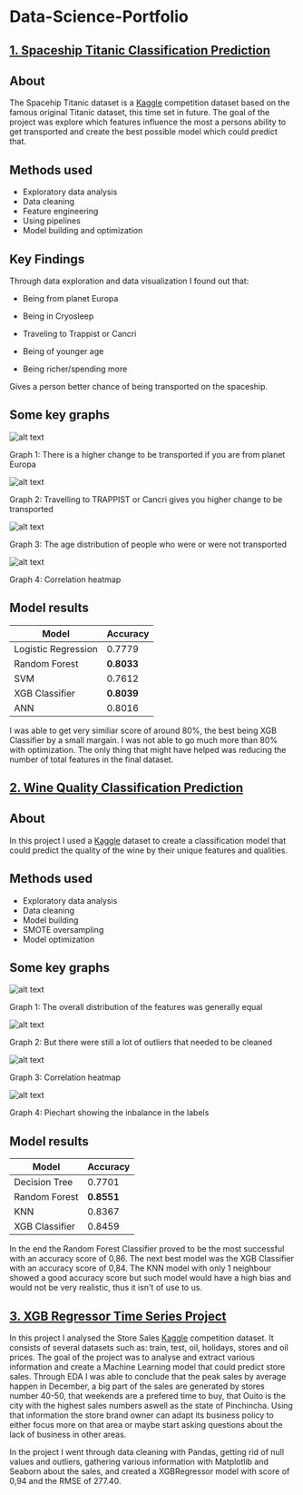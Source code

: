 # Data-Science-Portfolio

## [1. Spaceship Titanic Classification Prediction](https://github.com/teolj96/Data-Science-Portfolio/blob/main/Spaceship%20Titanic%20(GridSearch%2C%20Pipeline%2C%20LogReg%2C%20XGB%2C%20SVM%2C%20NN%2C%20RandomForest%2C).ipynb)

## About
The Spacehip Titanic dataset is a [Kaggle](https://www.kaggle.com/c/spaceship-titanic/data) competition dataset based on the famous original Titanic dataset, this time set in future. The goal of the project was explore which features influence the most a persons ability to get transported and create the best possible model which could predict that. 

## Methods used
* Exploratory data analysis
* Data cleaning
* Feature engineering
* Using pipelines
* Model building and optimization

## Key Findings
Through data exploration and data visualization I found out that:

  * Being from planet Europa

  * Being in Cryosleep

  * Traveling to Trappist or Cancri

  * Being of younger age

  * Being richer/spending more

Gives a person better chance of being transported on the spaceship.

## Some key graphs
![alt text](https://github.com/teolj96/Data-Science-Portfolio/blob/main/pictures/01.jpg "Graphs 1")

Graph 1: There is a higher change to be transported if you are from planet Europa

![alt text](https://github.com/teolj96/Data-Science-Portfolio/blob/main/pictures/02.jpg "Graphs 2")

Graph 2: Travelling to TRAPPIST or Cancri gives you higher change to be transported

![alt text](https://github.com/teolj96/Data-Science-Portfolio/blob/main/pictures/03.jpg "Graphs 3")

Graph 3: The age distribution of people who were or were not transported

![alt text](https://github.com/teolj96/Data-Science-Portfolio/blob/main/pictures/04.jpg "Graphs 4")

Graph 4: Correlation heatmap

## Model results

| Model         | Accuracy          
| ------------- |-------------|
| Logistic Regression      | 0.7779|
| Random Forest            | **0.8033**      |
| SVM                      | 0.7612
| XGB Classifier           | **0.8039**      |
| ANN                      | 0.8016

I was able to get very similiar score of around 80%, the best being XGB Classifier by a small margain. I was not able to go much more than 80% with optimization. The only thing that might have helped was reducing the number of total features in the final dataset.

## [2. Wine Quality Classification Prediction](https://github.com/teolj96/Data-Science-Portfolio/blob/main/Wine%20Classification%20(StandardScaler%2C%20ImbalancedLearn%2C%20SMOTE%2C%20XGB).ipynb)

## About
In this project I used a [Kaggle](https://www.kaggle.com/yasserh/wine-quality-dataset) dataset to create a classification model that could predict the quality of the wine by their unique features and qualities.

## Methods used
* Exploratory data analysis
* Data cleaning
* Model building
* SMOTE oversampling
* Model optimization

## Some key graphs
![alt text](https://github.com/teolj96/Data-Science-Portfolio/blob/main/pictures/wine_02.jpg "Graph 1")

Graph 1: The overall distribution of the features was generally equal

![alt text](https://github.com/teolj96/Data-Science-Portfolio/blob/main/pictures/wine_03.jpg "Graph 2")

Graph 2: But there were still a lot of outliers that needed to be cleaned

![alt text](https://github.com/teolj96/Data-Science-Portfolio/blob/main/pictures/wine_04.jpg "Graph 3")

Graph 3: Correlation heatmap

![alt text](https://github.com/teolj96/Data-Science-Portfolio/blob/main/pictures/wine_01.jpg "Graph 4")

Graph 4: Piechart showing the inbalance in the labels

## Model results

| Model         | Accuracy          
| ------------- |-------------|
| Decision Tree      | 0.7701|
| Random Forest            | **0.8551**      |
| KNN                      | 0.8367
| XGB Classifier           | 0.8459      |

In the end the Random Forest Classifier proved to be the most successful with an accuracy score of 0,86. The next best model was the XGB Classifier with an accuracy score of 0,84. The KNN model with only 1 neighbour showed a good accuracy score but such model would have a high bias and would not be very realistic, thus it isn't of use to us.

## [3. XGB Regressor Time Series Project](https://github.com/teolj96/Data-Science-Portfolio/blob/main/Store%20sales%20time%20series%20(Data%20Cleaning%2C%20Groupby%2C%20EDA%2C%20XGBoost).ipynb)
In this project I analysed the Store Sales [Kaggle](https://www.kaggle.com/c/store-sales-time-series-forecasting) competition dataset. It consists of several datasets such as: train, test, oil, holidays, stores and oil prices. The goal of the project was to analyse and extract various information and create a Machine Learning model that could predict store sales. Through EDA I was able to conclude that the peak sales by average happen in December, a big part of the sales are generated by stores number 40-50, that weekends are a prefered time to buy, that Ouito is the city with the highest sales numbers aswell as the state of Pinchincha. Using that information the store brand owner can adapt its business policy to either focus more on that area or maybe start asking questions about the lack of business in other areas.

In the project I went through data cleaning with Pandas, getting rid of null values and outliers, gathering various information with Matplotlib and Seaborn about the sales, and created a XGBRegressor model with score of 0,94 and the RMSE of 277.40.
